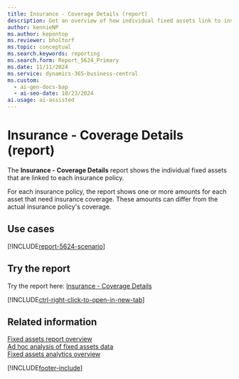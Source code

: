 ```yaml
---
title: Insurance - Coverage Details (report)
description: Get an overview of how individual fixed assets link to insurance policies.
author: kennieNP
ms.author: kepontop
ms.reviewer: bholtorf
ms.topic: conceptual
ms.search.keywords: reporting
ms.search.form: Report_5624_Primary
ms.date: 11/11/2024
ms.service: dynamics-365-business-central
ms.custom:
  - ai-gen-docs-bap
  - ai-seo-date: 10/23/2024
ai.usage: ai-assisted
---
```


# Insurance - Coverage Details (report)

The **Insurance - Coverage Details** report shows the individual fixed assets that are linked to each insurance policy.

For each insurance policy, the report shows one or more amounts for each asset that need insurance coverage. These amounts can differ from the actual insurance policy's coverage.

## Use cases

[!INCLUDE[report-5624-scenario](../includes/report-5624-scenario-include.md)]

<!-- 

Prompt

Below is a report in an ERP system. Provide 3-4 use cases for different personas working with fixed asset management or finance for fixed assets.

Format like this:    
  
As a <persona>, use the report to    
* use case 1  
* use case 2    

Do not capitalize the persona names. 

Do not start lines with "Use the data to"

## Report name
Insurance - Coverage Details

## Report description

### What the report does

### Use cases

Please include your data sources and URLs

-->

## Try the report

Try the report here: [Insurance - Coverage Details](https://businesscentral.dynamics.com?report=5624)

[!INCLUDE[ctrl-right-click-to-open-in-new-tab](../includes/ctrl-right-click-to-open-in-new-tab.md)]

## Related information

[Fixed assets report overview](../fa-reports.md)  
[Ad hoc analysis of fixed assets data](../ad-hoc-analysis-fa.md)  
[Fixed assets analytics overview](../fa-analytics-overview.md)  

[!INCLUDE[footer-include](../includes/footer-banner.md)]